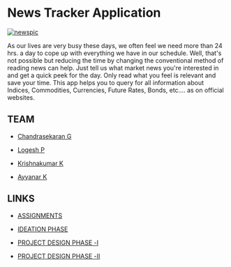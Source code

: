 
# News Tracker Application

<a href="https://github.com/IBM-EPBL/IBM-Project-13534-1659520517"><img src="https://www.trendz4friend.com/wp-content/uploads/2021/02/news-vector-trendy-banner_36298-10.jpg" alt="newspic"></a>

As our lives are very busy these days, we often feel we need more than 24 hrs. a day to cope up with everything we have in our schedule. Well, that's not possible but reducing the time by changing the conventional method of reading news can help. Just tell us what market news you're interested in and get a quick peek for the day. Only read what you feel is relevant and save your time. This app helps you to query for all information about Indices, Commodities, Currencies, Future Rates, Bonds, etc.… as on official websites.

## TEAM

- [Chandrasekaran G](https://github.com/Chandrucoder)

- [Logesh P](https://github.com/Logesh1803-P)

- [Krishnakumar K](https://github.com/KrishnaKumar491)

- [Ayyanar K](https://github.com/ayyanar19)

## LINKS
- [ASSIGNMENTS](https://github.com/IBM-EPBL/IBM-Project-13534-1659520517/tree/main/Assignments)

- [IDEATION PHASE](https://github.com/IBM-EPBL/IBM-Project-13534-1659520517/tree/main/Project%20Design%20%26%20Planning/Ideation%20phase)

- [PROJECT DESIGN PHASE -Ⅰ](https://github.com/IBM-EPBL/IBM-Project-13534-1659520517/tree/main/Project%20Design%20%26%20Planning/Project%20Design%20Phase%20-%E2%85%A0)

- [PROJECT DESIGN PHASE -ⅠⅠ](https://github.com/IBM-EPBL/IBM-Project-13534-1659520517/tree/main/Project%20Design%20%26%20Planning/Project%20Design%20Phase%20-II)
